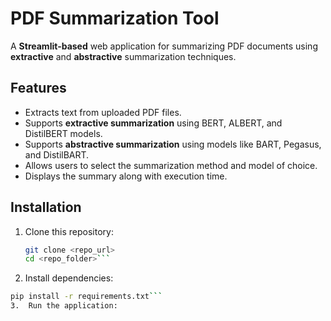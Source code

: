 # PDF Summarization Tool  

A **Streamlit-based** web application for summarizing PDF documents using **extractive** and **abstractive** summarization techniques.  

## Features  

- Extracts text from uploaded PDF files.  
- Supports **extractive summarization** using BERT, ALBERT, and DistilBERT models.  
- Supports **abstractive summarization** using models like BART, Pegasus, and DistilBART.  
- Allows users to select the summarization method and model of choice.  
- Displays the summary along with execution time.  

## Installation  

1. Clone this repository:  
   ```bash
   git clone <repo_url>
   cd <repo_folder>```
2.	Install dependencies:

   ```bash
   pip install -r requirements.txt```
3.	Run the application:
